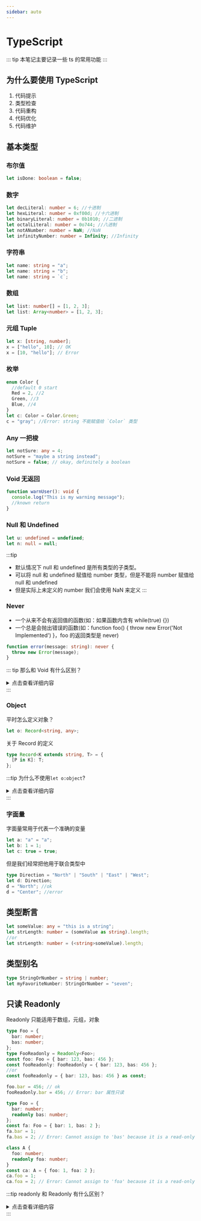 ```yaml
---
sidebar: auto
---
```


# TypeScript

::: tip
本笔记主要记录一些 ts 的常用功能
:::

## 为什么要使用 TypeScript

1. 代码提示
2. 类型检查
3. 代码重构
4. 代码优化
5. 代码维护

## 基本类型

### 布尔值

```ts
let isDone: boolean = false;
```

### 数字

```ts
let decLiteral: number = 6; //十进制
let hexLiteral: number = 0xf00d; //十六进制
let binaryLiteral: number = 0b1010; //二进制
let octalLiteral: number = 0o744; //八进制
let notANumber: number = NaN; //NaN
let infinityNumber: number = Infinity; //Infinity
```

### 字符串

```ts
let name: string = "a";
let name: string = "b";
let name: string = `c`;
```

### 数组

```ts
let list: number[] = [1, 2, 3];
let list: Array<number> = [1, 2, 3];
```

### 元组 Tuple

```ts
let x: [string, number];
x = ["hello", 10]; // OK
x = [10, "hello"]; // Error
```

### 枚举

```ts
enum Color {
  //default 0 start
  Red = 2, //2
  Green, //3
  Blue, //4
}
let c: Color = Color.Green;
c = "gray"; //Error: string 不能赋值给 `Color` 类型
```

### Any 一把梭

```ts
let notSure: any = 4;
notSure = "maybe a string instead";
notSure = false; // okay, definitely a boolean
```

### Void 无返回

```ts
function warnUser(): void {
  console.log("This is my warning message");
  //known return
}
```

### Null 和 Undefined

```ts
let u: undefined = undefined;
let n: null = null;
```

:::tip

- 默认情况下 null 和 undefined 是所有类型的子类型。
- 可以将 null 和 undefined 赋值给 number 类型，但是不能将 number 赋值给 null 和 undefined
- 但是实际上未定义的 number 我们会使用 NaN 来定义
  :::

### Never

- 一个从来不会有返回值的函数(如：如果函数内含有 while(true) {})
- 一个总是会抛出错误的函数(如：function foo() { throw new Error('Not Implemented') }，foo 的返回类型是 never)

```ts
function error(message: string): never {
  throw new Error(message);
}
```

::: tip 那么和 Void 有什么区别？

<details>
<summary>点击查看详细内容</summary>
- Void 表示没有任何类型，可以赋值为 null 和 undefined,哪怕没有 return 的函数也会返回个 undefined
- Never 表示一个不存在的值，不能赋值为 null 和 undefined,在函数上表示这个函数不会有任何返回
</details>
  :::

### Object

平时怎么定义对象？

```ts
let o: Record<string, any>;
```

关于 Record 的定义

```ts
type Record<K extends string, T> = {
  [P in K]: T;
};
```

:::tip
为什么不使用`let o:object`?

<details>
<summary>点击查看详细内容</summary>
因为object表示一个非原始类型的值,这会导致他无法控制任何键和值，和any并没有太大区别
</details>
:::

### 字面量

字面量常用于代表一个准确的变量

```ts
let a: "a" = "a";
let b: 1 = 1;
let c: true = true;
```

但是我们经常把他用于联合类型中

```ts
type Direction = "North" | "South" | "East" | "West";
let d: Direction;
d = "North"; //ok
d = "Center"; //error
```

## 类型断言

```ts
let someValue: any = "this is a string";
let strLength: number = (someValue as string).length;
//or
let strLength: number = (<string>someValue).length;
```

## 类型别名

```ts
type StringOrNumber = string | number;
let myFavoriteNumber: StringOrNumber = "seven";
```

## 只读 Readonly

Readonly 只能适用于数组，元组，对象

```ts
type Foo = {
  bar: number;
  bas: number;
};
type FooReadonly = Readonly<Foo>;
const foo: Foo = { bar: 123, bas: 456 };
const fooReadonly: FooReadonly = { bar: 123, bas: 456 };
//or
const fooReadonly = { bar: 123, bas: 456 } as const;

foo.bar = 456; // ok
fooReadonly.bar = 456; // Error: bar 属性只读
```

```ts
type Foo = {
  bar: number;
  readonly bas: number;
};
const fa: Foo = { bar: 1, bas: 2 };
fa.bar = 1;
fa.bas = 2; // Error: Cannot assign to 'bas' because it is a read-only property.

class A {
  foo: number;
  readonly foa: number;
}
const ca: A = { foo: 1, foa: 2 };
ca.foo = 1;
ca.foa = 2; // Error: Cannot assign to 'foa' because it is a read-only property.
```

:::tip
readonly 和 Readonly 有什么区别？

<details>
<summary>点击查看详细内容</summary>
<p>readonly 是一个关键字，用于对某个键值类型声明的定义</p>
<p>Readonly 是一个工具类型，类似 Record</p>
</details>
:::
